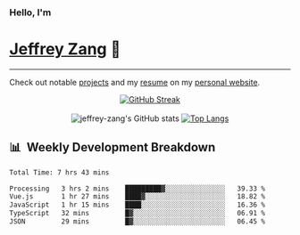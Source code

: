 
### Hello, I'm 
# [Jeffrey Zang](https://www.linkedin.com/in/jeffreyzang/) 🦀

---

Check out notable [projects](https://jeffz.dev/projects) and my [resume](https://jeffz.dev/resume) on my [personal website](https://jeffz.dev/).

<div align = 'center'>

[![GitHub Streak](https://github-readme-streak-stats.herokuapp.com/?user=jeffrey-zang&theme=tokyonight)](https://git.io/streak-stats)
<br></br>
![jeffrey-zang's GitHub stats](https://github-readme-stats.vercel.app/api?username=jeffrey-zang&show_icons=true&theme=tokyonight&hide_rank=true&hide=stars) 
[![Top Langs](https://github-readme-stats.vercel.app/api/top-langs/?username=jeffrey-zang&hide=ShaderLab,HLSL&layout=compact&theme=tokyonight)](https://github.com/anuraghazra/github-readme-stats)

</div>

## 📊 &nbsp;Weekly Development Breakdown
<!--START_SECTION:waka-->

```txt
Total Time: 7 hrs 43 mins

Processing   3 hrs 2 mins    █████████▓░░░░░░░░░░░░░░░   39.33 %
Vue.js       1 hr 27 mins    ████▓░░░░░░░░░░░░░░░░░░░░   18.82 %
JavaScript   1 hr 15 mins    ████░░░░░░░░░░░░░░░░░░░░░   16.36 %
TypeScript   32 mins         █▓░░░░░░░░░░░░░░░░░░░░░░░   06.91 %
JSON         29 mins         █▓░░░░░░░░░░░░░░░░░░░░░░░   06.45 %
```

<!--END_SECTION:waka-->

